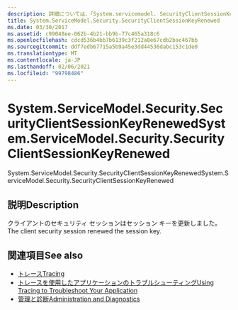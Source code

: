 ```yaml
---
description: 詳細については、「System.servicemodel. SecurityClientSessionKeyRenewed」を参照してください。
title: System.ServiceModel.Security.SecurityClientSessionKeyRenewed
ms.date: 03/30/2017
ms.assetid: c99048ee-062b-4b21-bb9b-77c465a318c6
ms.openlocfilehash: cdcd536b4bb7b6139c3f212a8e67cdb2bac467bb
ms.sourcegitcommit: ddf7edb67715a5b9a45e3dd44536dabc153c1de0
ms.translationtype: MT
ms.contentlocale: ja-JP
ms.lasthandoff: 02/06/2021
ms.locfileid: "99798486"
---
```

# <a name="systemservicemodelsecuritysecurityclientsessionkeyrenewed"></a><span data-ttu-id="0d2a1-103">System.ServiceModel.Security.SecurityClientSessionKeyRenewed</span><span class="sxs-lookup"><span data-stu-id="0d2a1-103">System.ServiceModel.Security.SecurityClientSessionKeyRenewed</span></span>

<span data-ttu-id="0d2a1-104">System.ServiceModel.Security.SecurityClientSessionKeyRenewed</span><span class="sxs-lookup"><span data-stu-id="0d2a1-104">System.ServiceModel.Security.SecurityClientSessionKeyRenewed</span></span>  
  
## <a name="description"></a><span data-ttu-id="0d2a1-105">説明</span><span class="sxs-lookup"><span data-stu-id="0d2a1-105">Description</span></span>  

 <span data-ttu-id="0d2a1-106">クライアントのセキュリティ セッションはセッション キーを更新しました。</span><span class="sxs-lookup"><span data-stu-id="0d2a1-106">The client security session renewed the session key.</span></span>  
  
## <a name="see-also"></a><span data-ttu-id="0d2a1-107">関連項目</span><span class="sxs-lookup"><span data-stu-id="0d2a1-107">See also</span></span>

- [<span data-ttu-id="0d2a1-108">トレース</span><span class="sxs-lookup"><span data-stu-id="0d2a1-108">Tracing</span></span>](index.md)
- [<span data-ttu-id="0d2a1-109">トレースを使用したアプリケーションのトラブルシューティング</span><span class="sxs-lookup"><span data-stu-id="0d2a1-109">Using Tracing to Troubleshoot Your Application</span></span>](using-tracing-to-troubleshoot-your-application.md)
- [<span data-ttu-id="0d2a1-110">管理と診断</span><span class="sxs-lookup"><span data-stu-id="0d2a1-110">Administration and Diagnostics</span></span>](../index.md)
